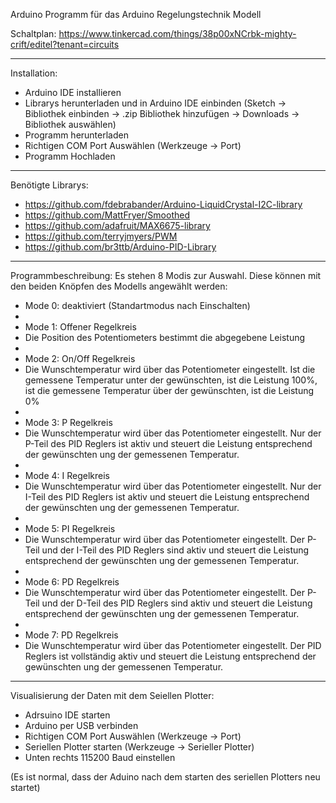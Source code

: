 Arduino Programm für das Arduino Regelungstechnik Modell

Schaltplan: https://www.tinkercad.com/things/38p00xNCrbk-mighty-crift/editel?tenant=circuits

------------------------------------------------------------------------------------------------------------------------------------------------------------------------------

Installation:
- Arduino IDE installieren
- Librarys herunterladen und in Arduino IDE einbinden (Sketch -> Bibliothek einbinden -> .zip Bibliothek hinzufügen -> Downloads -> Bibliothek auswählen)
- Programm herunterladen
- Richtigen COM Port Auswählen (Werkzeuge -> Port)
- Programm Hochladen

------------------------------------------------------------------------------------------------------------------------------------------------------------------------------

Benötigte Librarys:
- https://github.com/fdebrabander/Arduino-LiquidCrystal-I2C-library
- https://github.com/MattFryer/Smoothed
- https://github.com/adafruit/MAX6675-library
- https://github.com/terryjmyers/PWM
- https://github.com/br3ttb/Arduino-PID-Library

------------------------------------------------------------------------------------------------------------------------------------------------------------------------------

Programmbeschreibung:
Es stehen 8 Modis zur Auswahl. Diese können mit den beiden Knöpfen des Modells angewählt werden:


- Mode 0: deaktiviert (Standartmodus nach Einschalten)
- 
- Mode 1: Offener Regelkreis
- Die Position des Potentiometers bestimmt die abgegebene Leistung
- 
- Mode 2: On/Off Regelkreis
- Die Wunschtemperatur wird über das Potentiometer eingestellt. Ist die gemessene Temperatur unter der gewünschten, ist die Leistung 100%,  ist die gemessene Temperatur über der gewünschten, ist die Leistung 0%
- 
- Mode 3: P Regelkreis
- Die Wunschtemperatur wird über das Potentiometer eingestellt. Nur der P-Teil des PID Reglers ist aktiv und steuert die Leistung entsprechend der gewünschten ung der gemessenen Temperatur.
- 
- Mode 4: I Regelkreis
- Die Wunschtemperatur wird über das Potentiometer eingestellt. Nur der I-Teil des PID Reglers ist aktiv und steuert die Leistung entsprechend der gewünschten ung der gemessenen Temperatur.
- 
- Mode 5: PI Regelkreis
- Die Wunschtemperatur wird über das Potentiometer eingestellt. Der P-Teil und der I-Teil des PID Reglers sind aktiv und steuert die Leistung entsprechend der gewünschten ung der gemessenen Temperatur.
- 
- Mode 6: PD Regelkreis
- Die Wunschtemperatur wird über das Potentiometer eingestellt. Der P-Teil und der D-Teil des PID Reglers sind aktiv und steuert die Leistung entsprechend der gewünschten ung der gemessenen Temperatur.
- 
- Mode 7: PD Regelkreis
- Die Wunschtemperatur wird über das Potentiometer eingestellt. Der PID Reglers ist vollständig aktiv und steuert die Leistung entsprechend der gewünschten ung der gemessenen Temperatur.

------------------------------------------------------------------------------------------------------------------------------------------------------------------------------

Visualisierung der Daten mit dem Seiellen Plotter:

- Adrsuino IDE starten
- Arduino per USB verbinden
- Richtigen COM Port Auswählen (Werkzeuge -> Port)
- Seriellen Plotter starten (Werkzeuge -> Serieller Plotter)
- Unten rechts 115200 Baud einstellen

(Es ist normal, dass der Aduino nach dem starten des seriellen Plotters neu startet)
